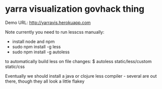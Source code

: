 # yarra visualization govhack thing

Demo URL: http://yarravis.herokuapp.com

Note currently you need to run lesscss manually:
- install node and npm
- sudo npm install -g less
- sudo npm install -g autoless

to automatically build less on file changes:
$ autoless static/less/custom static/css

Eventually we should install a java or clojure less compiler - several are out there, though they all look a little flakey

